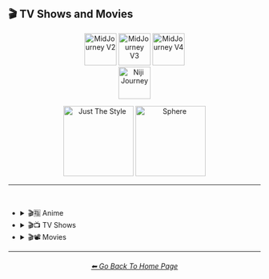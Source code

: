 <h2>🎬 TV Shows and Movies</h2>

<div align="center">

[<img src="/Images/Repo_Parts/Buttons/Version_Buttons/button_version_V2_inactive_third.webp?raw=true" alt="MidJourney V2" height="64" />](/Pages/MJ_V2/Style_Pages/Sphere/TV_and_Movies.md)
[<img src="/Images/Repo_Parts/Buttons/Version_Buttons/button_version_V3_active_third.webp?raw=true" alt="MidJourney V3" height="64" />](/Pages/MJ_V3/Style_Pages/Just_The_Style/TV_and_Movies.md)
[<img src="/Images/Repo_Parts/Buttons/Version_Buttons/button_version_V4_inactive_third.webp?raw=true" alt="MidJourney V4" height="64" />](/Pages/MJ_V4/Style_Pages/Just_The_Style/TV_and_Movies.md)
<br>
[<img src="/Images/Repo_Parts/Buttons/Version_Buttons/button_version_niji_inactive_full.webp?raw=true" alt="Niji Journey" height="64" />](/Pages/Niji_Journey/Style_Pages/TV_and_Movies.md)

[<img src="/Images/Repo_Parts/Buttons/Image_Type_Buttons/button_just_the_style_active.webp?raw=true" alt="Just The Style" width="140.5" />](/Pages/MJ_V3/Style_Pages/Just_The_Style/TV_and_Movies.md)
[<img src="/Images/Repo_Parts/Buttons/Image_Type_Buttons/button_sphere_inactive.webp?raw=true" alt="Sphere" width="140.5" />](/Pages/MJ_V3/Style_Pages/Sphere/TV_and_Movies.md)

</div>

<hr>
<br>


- <details><summary>🎬🈯 Anime</summary><p><div align="center">

	| Akira | Attack on Titan | Bakuman |
	| :-: | :-: | :-: |
	| <img src="/Images/MJ_V3/MidJourney_Styles/TV_and_Movies/Akira.png?raw=true" width="256" /> | <img src="/Images/MJ_V3/MidJourney_Styles/TV_and_Movies/Attack_on_Titan.png?raw=true" width="256" /> | <img src="/Images/MJ_V3/MidJourney_Styles/TV_and_Movies/Bakuman.png?raw=true" width="256" /> |
	
	<br>

	| Code Geass | Cowboy Bebop | Death Note |
	| :-: | :-: | :-: |
	| <img src="/Images/MJ_V3/MidJourney_Styles/TV_and_Movies/Code_Geass.png?raw=true" width="256" /> | <img src="/Images/MJ_V3/MidJourney_Styles/TV_and_Movies/Cowboy_Bebop.png?raw=true" width="256" /> | <img src="/Images/MJ_V3/MidJourney_Styles/TV_and_Movies/Death_Note.png?raw=true" width="256" /> |
	
	<br>

	| Detective Conan | Dr Stone | Dragon Ball Z |
	| :-: | :-: | :-: |
	| <img src="/Images/MJ_V3/MidJourney_Styles/TV_and_Movies/Detective_Conan.png?raw=true" width="256" /> | <img src="/Images/MJ_V3/MidJourney_Styles/TV_and_Movies/Dr_Stone.png?raw=true" width="256" /> | <img src="/Images/MJ_V3/MidJourney_Styles/TV_and_Movies/Dragon_Ball_Z.png?raw=true" width="256" /> |
	
	<br>

	| Fullmetal Alchemist | Gintama | Great Teacher Onizuka |
	| :-: | :-: | :-: |
	| <img src="/Images/MJ_V3/MidJourney_Styles/TV_and_Movies/Fullmetal_Alchemist.png?raw=true" width="256" /> | <img src="/Images/MJ_V3/MidJourney_Styles/TV_and_Movies/Gintama.png?raw=true" width="256" /> | <img src="/Images/MJ_V3/MidJourney_Styles/TV_and_Movies/Great_Teacher_Onizuka.png?raw=true" width="256" /> |
	
	<br>

	| Gurren Lagann | Haikyu | Hajime no Ippo |
	| :-: | :-: | :-: |
	| <img src="/Images/MJ_V3/MidJourney_Styles/TV_and_Movies/Gurren_Lagann.png?raw=true" width="256" /> | <img src="/Images/MJ_V3/MidJourney_Styles/TV_and_Movies/Haikyu.png?raw=true" width="256" /> | <img src="/Images/MJ_V3/MidJourney_Styles/TV_and_Movies/Hajime_no_Ippo.png?raw=true" width="256" /> |
	
	<br>

	| Hunter_x_Hunter | Inuyasha | Jojos Bizzare Adventures |
	| :-: | :-: | :-: |
	| <img src="/Images/MJ_V3/MidJourney_Styles/TV_and_Movies/Hunter_x_Hunter.png?raw=true" width="256" /> | <img src="/Images/MJ_V3/MidJourney_Styles/TV_and_Movies/Inuyasha.png?raw=true" width="256" /> | <img src="/Images/MJ_V3/MidJourney_Styles/TV_and_Movies/Jojos_Bizzare_Adventures.png?raw=true" width="256" /> |
	
	<br>

	| Jujutsu Kaisen | Kimetsu no Yaiba (Demon Slayer) | Koe no Katachi |
	| :-: | :-: | :-: |
	| <img src="/Images/MJ_V3/MidJourney_Styles/TV_and_Movies/Jujutsu_Kaisen.png?raw=true" width="256" /> | <img src="/Images/MJ_V3/MidJourney_Styles/TV_and_Movies/Kimetsu_no_Yaiba_Demon_Slayer.png?raw=true" width="256" /> | <img src="/Images/MJ_V3/MidJourney_Styles/TV_and_Movies/Koe_no_Katachi.png?raw=true" width="256" /> |
	
	<br>

	| Mob Psycho 100 | My Hero Academia | Naruto |
	| :-: | :-: | :-: |
	| <img src="/Images/MJ_V3/MidJourney_Styles/TV_and_Movies/Mob_Psycho_100.png?raw=true" width="256" /> | <img src="/Images/MJ_V3/MidJourney_Styles/TV_and_Movies/My_Hero_Academia.png?raw=true" width="256" /> | <img src="/Images/MJ_V3/MidJourney_Styles/TV_and_Movies/Naruto.png?raw=true" width="256" /> |
	
	<br>

	| Pokemon | Pokémon |
	| :-: | :-: |
	| <img src="/Images/MJ_V3/MidJourney_Styles/TV_and_Movies/Pokemon.png?raw=true" width="256" /> | <img src="/Images/MJ_V3/MidJourney_Styles/Pokemon (2).png?raw=true" width="256" /> |

	<br>
	
	| One Piece | Ruroni Kenshin |
	| :-: | :-: |
	| <img src="/Images/MJ_V3/MidJourney_Styles/TV_and_Movies/One_Piece.png?raw=true" width="256" /> | <img src="/Images/MJ_V3/MidJourney_Styles/TV_and_Movies/Ruroni_Kenshin.png?raw=true" width="256" /> |
	
	<br>

	| Spirited Away | Steins Gate | Sword Art Online |
	| :-: | :-: | :-: |
	| <img src="/Images/MJ_V3/MidJourney_Styles/TV_and_Movies/Spirited_Away.png?raw=true" width="256" /> | <img src="/Images/MJ_V3/MidJourney_Styles/TV_and_Movies/Steins_Gate.png?raw=true" width="256" /> | <img src="/Images/MJ_V3/MidJourney_Styles/TV_and_Movies/Sword_Art_Online.png?raw=true" width="256" /> |
	
	<br>

	| Vinland Saga |
	| :-: |
	| <img src="/Images/MJ_V3/MidJourney_Styles/TV_and_Movies/Vinland_Saga.png?raw=true" width="256" /> |

	</div></p></details>



- <details><summary>🎬📺 TV Shows</summary><p><div align="center">

	| TV Show |
	| :-: |
	| <img src="/Images/MJ_V3/MidJourney_Styles/Wave_13/TV_Show.png?raw=true" width="256" /> |
	
	<br>

	| Teletubbies |
	| :-: |
	| <img src="/Images/MJ_V3/MidJourney_Styles/TV_and_Movies/Teletubbies.png?raw=true" width="256" /> |

	<br>

	| Rick and Morty | Simpsons | Family Guy |
	| :-: | :-: | :-: |
	| <img src="/Images/MJ_V3/MidJourney_Styles/Wave_11/Rick_and_Morty.png?raw=true" width="256" /> | <img src="/Images/MJ_V3/MidJourney_Styles/TV_and_Movies/Simpsons.png?raw=true" width="256" /> | <img src="/Images/MJ_V3/MidJourney_Styles/TV_and_Movies/Family_Guy.png?raw=true" width="256" /> |

	<br>
	
	| Adventure Time |
	| :-: |
	| <img src="/Images/MJ_V3/MidJourney_Styles/Wave_10/Adventure_Time.png?raw=true" width="256" /> |

	<br>
	
	| Star Trek |
	| :-: |
	| <img src="/Images/MJ_V3/MidJourney_Styles/Wave_14/Star_Trek.png?raw=true" width="256" /> |

	</div></p></details>



- <details><summary>🎬📽 Movies</summary><p><div align="center">

	| Movie |
	| :-: |
	| <img src="/Images/MJ_V3/MidJourney_Styles/Wave_13/Movie.png?raw=true" width="256" /> |

	<br>

	| Fantasia |
	| :-: |
	| <img src="/Images/MJ_V3/MidJourney_Styles/Wave_13/Fantasia.png?raw=true" width="256" /> |

	<br>

	| Tron | In The Style of Tron |
	| :-: | :-: |
	| <img src="/Images/MJ_V3/MidJourney_Styles/TV_and_Movies/Tron.png?raw=true" width="256" /> | <img src="/Images/MJ_V3/MidJourney_Styles/TV_and_Movies/In_The_Style_of_Tron.png?raw=true" width="256" /> |

	<br>
	
	| Saw |
	| :-: |
	| <img src="/Images/MJ_V3/MidJourney_Styles/Wave_10/Saw.png?raw=true" width="256" /> |

	<br>
	
	| Godzilla |
	| :-: |
	| <img src="/Images/MJ_V3/MidJourney_Styles/Wave_14/Godzilla.png?raw=true" width="256" /> |

	</div></p></details>

	
<hr><!--------------->
<div align="center">
<h6><a href="https://github.com/willwulfken/MidJourney-Styles-and-Keywords-Reference/blob/main/README.md">⬅ Go Back To Home Page</a></h6>
</div>